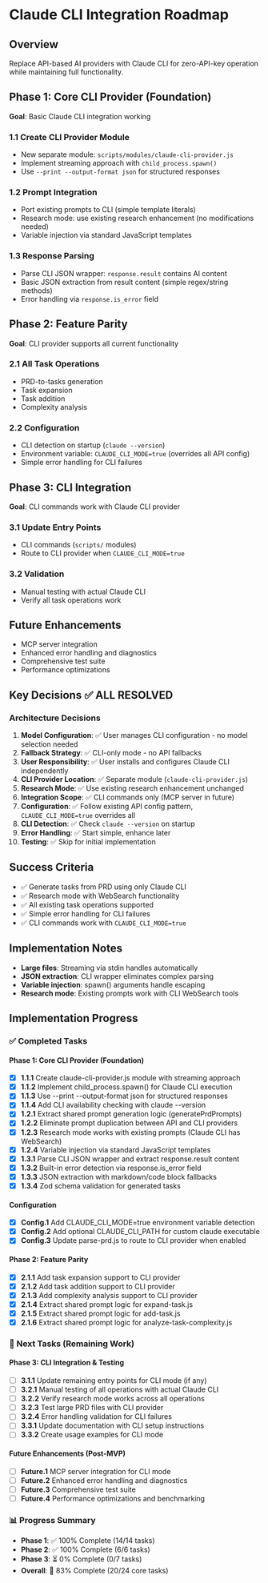 # Claude CLI Integration Roadmap

## Overview
Replace API-based AI providers with Claude CLI for zero-API-key operation while maintaining full functionality.

## Phase 1: Core CLI Provider (Foundation)
**Goal**: Basic Claude CLI integration working

### 1.1 Create CLI Provider Module
- New separate module: `scripts/modules/claude-cli-provider.js`
- Implement streaming approach with `child_process.spawn()`
- Use `--print --output-format json` for structured responses

### 1.2 Prompt Integration  
- Port existing prompts to CLI (simple template literals)
- Research mode: use existing research enhancement (no modifications needed)
- Variable injection via standard JavaScript templates

### 1.3 Response Parsing
- Parse CLI JSON wrapper: `response.result` contains AI content
- Basic JSON extraction from result content (simple regex/string methods)
- Error handling via `response.is_error` field

## Phase 2: Feature Parity
**Goal**: CLI provider supports all current functionality

### 2.1 All Task Operations
- PRD-to-tasks generation
- Task expansion  
- Task addition
- Complexity analysis

### 2.2 Configuration
- CLI detection on startup (`claude --version`)
- Environment variable: `CLAUDE_CLI_MODE=true` (overrides all API config)
- Simple error handling for CLI failures

## Phase 3: CLI Integration  
**Goal**: CLI commands work with Claude CLI provider

### 3.1 Update Entry Points
- CLI commands (`scripts/` modules) 
- Route to CLI provider when `CLAUDE_CLI_MODE=true`

### 3.2 Validation
- Manual testing with actual Claude CLI
- Verify all task operations work

## Future Enhancements
- MCP server integration
- Enhanced error handling and diagnostics
- Comprehensive test suite
- Performance optimizations

## Key Decisions ✅ ALL RESOLVED

### Architecture Decisions
1. **Model Configuration**: ✅ User manages CLI configuration - no model selection needed
2. **Fallback Strategy**: ✅ CLI-only mode - no API fallbacks
3. **User Responsibility**: ✅ User installs and configures Claude CLI independently
4. **CLI Provider Location**: ✅ Separate module (`claude-cli-provider.js`)
5. **Research Mode**: ✅ Use existing research enhancement unchanged
6. **Integration Scope**: ✅ CLI commands only (MCP server in future)
7. **Configuration**: ✅ Follow existing API config pattern, `CLAUDE_CLI_MODE=true` overrides all
8. **CLI Detection**: ✅ Check `claude --version` on startup
9. **Error Handling**: ✅ Start simple, enhance later
10. **Testing**: ✅ Skip for initial implementation

## Success Criteria
- ✅ Generate tasks from PRD using only Claude CLI
- ✅ Research mode with WebSearch functionality
- ✅ All existing task operations supported
- ✅ Simple error handling for CLI failures
- ✅ CLI commands work with `CLAUDE_CLI_MODE=true`

## Implementation Notes
- **Large files**: Streaming via stdin handles automatically
- **JSON extraction**: CLI wrapper eliminates complex parsing
- **Variable injection**: spawn() arguments handle escaping
- **Research mode**: Existing prompts work with CLI WebSearch tools

## Implementation Progress

### ✅ Completed Tasks

#### Phase 1: Core CLI Provider (Foundation)
- [x] **1.1.1** Create claude-cli-provider.js module with streaming approach
- [x] **1.1.2** Implement child_process.spawn() for Claude CLI execution  
- [x] **1.1.3** Use --print --output-format json for structured responses
- [x] **1.1.4** Add CLI availability checking with claude --version
- [x] **1.2.1** Extract shared prompt generation logic (generatePrdPrompts)
- [x] **1.2.2** Eliminate prompt duplication between API and CLI providers
- [x] **1.2.3** Research mode works with existing prompts (Claude CLI has WebSearch)
- [x] **1.2.4** Variable injection via standard JavaScript templates
- [x] **1.3.1** Parse CLI JSON wrapper and extract response.result content
- [x] **1.3.2** Built-in error detection via response.is_error field
- [x] **1.3.3** JSON extraction with markdown/code block fallbacks
- [x] **1.3.4** Zod schema validation for generated tasks

#### Configuration
- [x] **Config.1** Add CLAUDE_CLI_MODE=true environment variable detection
- [x] **Config.2** Add optional CLAUDE_CLI_PATH for custom claude executable
- [x] **Config.3** Update parse-prd.js to route to CLI provider when enabled

#### Phase 2: Feature Parity
- [x] **2.1.1** Add task expansion support to CLI provider
- [x] **2.1.2** Add task addition support to CLI provider  
- [x] **2.1.3** Add complexity analysis support to CLI provider
- [x] **2.1.4** Extract shared prompt logic for expand-task.js
- [x] **2.1.5** Extract shared prompt logic for add-task.js
- [x] **2.1.6** Extract shared prompt logic for analyze-task-complexity.js

### 🔄 Next Tasks (Remaining Work)

#### Phase 3: CLI Integration & Testing
- [ ] **3.1.1** Update remaining entry points for CLI mode (if any)
- [ ] **3.2.1** Manual testing of all operations with actual Claude CLI
- [ ] **3.2.2** Verify research mode works across all operations
- [ ] **3.2.3** Test large PRD files with CLI provider
- [ ] **3.2.4** Error handling validation for CLI failures
- [ ] **3.3.1** Update documentation with CLI setup instructions
- [ ] **3.3.2** Create usage examples for CLI mode

#### Future Enhancements (Post-MVP)
- [ ] **Future.1** MCP server integration for CLI mode
- [ ] **Future.2** Enhanced error handling and diagnostics
- [ ] **Future.3** Comprehensive test suite
- [ ] **Future.4** Performance optimizations and benchmarking

### 📊 Progress Summary
- **Phase 1**: ✅ 100% Complete (14/14 tasks)
- **Phase 2**: ✅ 100% Complete (6/6 tasks)  
- **Phase 3**: ⏳ 0% Complete (0/7 tasks)
- **Overall**: 🎯 83% Complete (20/24 core tasks)